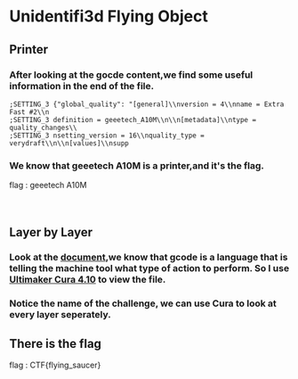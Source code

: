 # Unidentifi3d Flying Object
## Printer 
### After looking at the gocde content,we find some useful information in the end of the file.
``` 
;SETTING_3 {"global_quality": "[general]\\nversion = 4\\nname = Extra Fast #2\\n
;SETTING_3 definition = geeetech_A10M\\n\\n[metadata]\\ntype = quality_changes\\
;SETTING_3 nsetting_version = 16\\nquality_type = verydraft\\n\\n[values]\\nsupp
```

### We know that geeetech A10M is a printer,and it's the flag.
flag : geeetech A10M<br><br><br>
## Layer by Layer
### Look at the [document](https://en.wikipedia.org/wiki/G-code),we know that gcode is a language that is telling the machine tool what type of action to perform. So I use [Ultimaker Cura 4.10](https://ultimaker.com/software/ultimaker-cura) to view the file.
[](https://i.imgur.com/MxGNthf.png "")
### Notice the name of the challenge, we can use Cura to look at every layer seperately.
[](https://i.imgur.com/Fl8P9tC.png "")
## There is the flag
flag : CTF{flying_saucer}